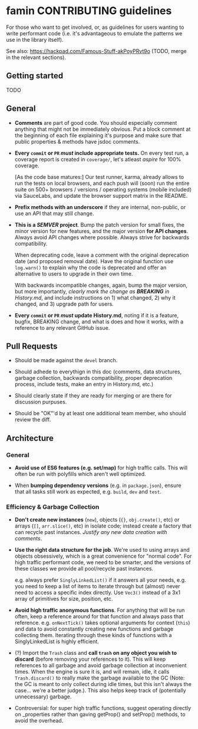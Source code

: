 # famin CONTRIBUTING guidelines

For those who want to get involved, or, as guidelines for users
wanting to write performant code (i.e. it's advantageous to
emulate the patterns we use in the library itself).

See also: https://hackpad.com/Famous-Stuff-akPoyPRvt9o (TODO,
merge in the relevant sections).

## Getting started

TODO

## General

* **Comments** are part of good code.  You should especially
  comment anything that might not be immediately obvious.
  Put a block comment at the beginning of each file explaining
  it's purpose and make sure that public properties & methods
  have jsdoc comments.

* **Every `commit` or `PR` *must* include appropriate tests.**
  On every test run, a coverage report is created in
  `coverage/`, let's atleast *aspire* for 100% coverage.

  [As the code base matures:]  Our test runner, karma, already
  allows to run the tests on local browsers, and each push
  will (soon) run the entire suite on 500+ browsers / versions
  / operating systems (mobile included) via SauceLabs, and
  update the browser support matrix in the README.

* **Prefix methods with an underscore** if they are internal,
  non-public, or use an API that may still change.

* **This is a *SEMVER* project**.  Bump the patch version for
  small fixes, the minor version for new features, and the
  major version **for API changes**.  Always avoid API changes
  where possible.  Always strive for backwards compatibility.

  When deprecating code, leave a comment with the original
  deprecation date (and proposed removal date).  Have the
  original function use `log.warn()` to explain why the
  code is deprecated and offer an alternative to users to
  upgrade in their own time.

  With backwards incompatible changes, again, bump the
  major version, but more importantly, *clearly mark the
  change as **BREAKING** in History.md*, and include
  instructions on 1) what changed, 2) why it changed, and
  3) upgrade path for users.

* **Every `commit` or `PR` *must* update History.md**,
  noting if it is a feature, bugfix, BREAKING change,
  and what is does and how it works, with a reference
  to any relevant GitHub issue.

## Pull Requests

* Should be made against the `devel` branch.

* Should adhede to everythign in this doc (comments,
  data structures, garbage collection, backwards
  compatibility, proper deprecation process, include
  tests, make an entry in History.md, etc.)

* Should clearly state if they are ready for merging
  or are there for discussion purpuses.

* Should be "OK"'d by at least one additional team
  member, who should review the diff.

## Architecture

### General

* **Avoid use of ES6 features (e.g. set/map)** for high traffic calls.
  This will often be run with polyfills which aren't well optimized.

* When **bumping dependency versions** (e.g. in `package.json`),
  ensure that all tasks still work as expected, e.g. `build`,
  `dev` and `test`.

### Efficiency & Garbage Collection

* **Don't create new instances** (`new`), objects (`{}`,
  `obj.create()`, etc) or arrays (`[]`, `arr.slice()`, etc) in
  isolate code; instead create a factory that can recycle past
  instances.  *Justify any new data creation with comments*.

* **Use the right data structure for the job**.  We're used
  to using arrays and objects obsessively, which is a great
  convenience for "normal code".  For high traffic performant
  code, we need to be smarter, and the versions of these
  classes we provide all pool/recycle past instances.

  e.g. always prefer `SinglyLinkedList()` if it answers all
  your needs, e.g. you need to keep a list of items to iterate
  through but (almost) never need to access a specific index
  directly.   Use `Vec3()` instead of a 3x1 array of primitives
  for size, position, etc.

* **Avoid high traffic anonymous functions**.  For anything
  that will be run often, keep a reference around for that
  function and always pass that reference.  e.g. `onNextTick()`
  takes optional arguments for context (`this`) and data to
  avoid constantly creating new functions and garbage collecting
  them.  Iterating through these kinds of functions with a 
  SinglyLinkedList is highly efficient.

* (?) Import the `Trash` class and **call `trash` on any object
  you wish to discard** (before removing your references to it).
  This will keep references to all garbage and avoid garbage
  collection at inconvenient times.  When the engine is sure
  it is, and will remain, idle, it calls `Trash.discard()` to
  really make the garbage available to the GC (Note: the GC is
  meant to only collect during idle times, but this isn't
  always the case... we're a better judge.).  This also helps
  keep track of (potentially unnecessary) garbage.

* Controversial: for super high traffic functions, suggest
  operating directly on _properties rather than gaving
  getProp() and setProp() methods, to avoid the overhead.

